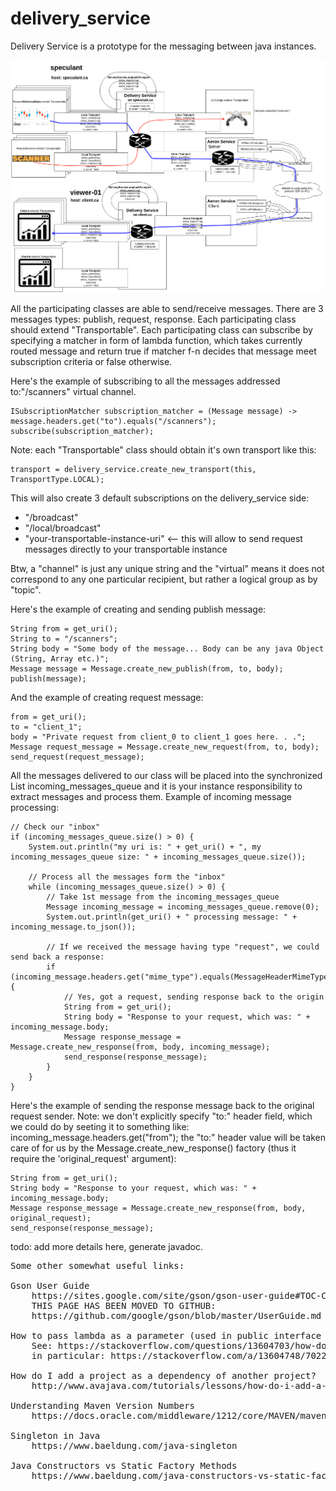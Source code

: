 # delivery_service
Delivery Service is a prototype for the messaging between java instances.

![diagram](doc/img/aeron_client_server_and_speculantdeliveryservice_fig_1_github.png)

All the participating classes are able to send/receive messages.
There are 3 messages types:  publish, request, response.
Each participating class should extend "Transportable".
Each participating class can subscribe by specifying a matcher in form of lambda function,
which takes currently routed message and return true if matcher f-n decides that message
meet subscription criteria or false otherwise.

Here's the example of subscribing to all the messages addressed to:"/scanners" virtual channel.

    ISubscriptionMatcher subscription_matcher = (Message message) -> message.headers.get("to").equals("/scanners");
    subscribe(subscription_matcher);

Note: each "Transportable" class should obtain it's own transport like this:

    transport = delivery_service.create_new_transport(this, TransportType.LOCAL);

This will also create 3 default subscriptions on the delivery_service side:
  - "/broadcast"
  - "/local/broadcast"
  - "your-transportable-instance-uri"   <-- this will allow to send request messages directly to your transportable instance

Btw, a "channel" is just any unique string and the "virtual" means it does not correspond
to any one particular recipient, but rather a logical group as by "topic".

Here's the example of creating and sending publish message:

    String from = get_uri();
    String to = "/scanners";
    String body = "Some body of the message... Body can be any java Object (String, Array etc.)";
    Message message = Message.create_new_publish(from, to, body);
    publish(message);

And the example of creating request message:

    from = get_uri();
    to = "client_1";
    body = "Private request from client_0 to client_1 goes here. . .";
    Message request_message = Message.create_new_request(from, to, body);
    send_request(request_message);

All the messages delivered to our class will be placed into the synchronized List<Message> incoming_messages_queue and it is your instance responsibility to extract messages and process them.
Example of incoming message processing:

    // Check our "inbox"
    if (incoming_messages_queue.size() > 0) {
        System.out.println("my uri is: " + get_uri() + ", my incoming_messages_queue size: " + incoming_messages_queue.size());

        // Process all the messages form the "inbox"
        while (incoming_messages_queue.size() > 0) {
            // Take 1st message from the incoming_messages_queue
            Message incoming_message = incoming_messages_queue.remove(0);
            System.out.println(get_uri() + " processing message: " + incoming_message.to_json());

            // If we received the message having type "request", we could send back a response:
            if (incoming_message.headers.get("mime_type").equals(MessageHeaderMimeType.REQUEST)) {
                // Yes, got a request, sending response back to the origin
                String from = get_uri();
                String body = "Response to your request, which was: " + incoming_message.body;
                Message response_message = Message.create_new_response(from, body, incoming_message);
                send_response(response_message);
            }
        }
    }

Here's the example of sending the response message back to the original request sender.
Note: we don't explicitly specify "to:" header field, which we could do by seeting it to something like: incoming_message.headers.get("from");
the "to:" header value will be taken care of for us by the Message.create_new_response() factory (thus it require the 'original_request' argument):

    String from = get_uri();
    String body = "Response to your request, which was: " + incoming_message.body;
    Message response_message = Message.create_new_response(from, body, original_request);
    send_response(response_message);

todo: add more details here, generate javadoc.

<pre>
Some other somewhat useful links:

Gson User Guide
    https://sites.google.com/site/gson/gson-user-guide#TOC-Collections-Examples
    THIS PAGE HAS BEEN MOVED TO GITHUB:
    https://github.com/google/gson/blob/master/UserGuide.md

How to pass lambda as a parameter (used in public interface ISubscriptionMatcher):
    See: https://stackoverflow.com/questions/13604703/how-do-i-define-a-method-which-takes-a-lambda-as-a-parameter-in-java-8
    in particular: https://stackoverflow.com/a/13604748/7022062
    
How do I add a project as a dependency of another project?
    http://www.avajava.com/tutorials/lessons/how-do-i-add-a-project-as-a-dependency-of-another-project.html
    
Understanding Maven Version Numbers
    https://docs.oracle.com/middleware/1212/core/MAVEN/maven_version.htm
    
Singleton in Java
    https://www.baeldung.com/java-singleton

Java Constructors vs Static Factory Methods
    https://www.baeldung.com/java-constructors-vs-static-factory-methods

</pre>
